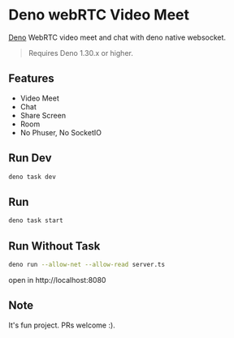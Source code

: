# Deno webRTC Video Meet

[Deno](https://deno.land/) WebRTC video meet and chat with deno native
websocket.

> Requires Deno 1.30.x or higher.

## Features

- Video Meet
- Chat
- Share Screen
- Room
- No Phuser, No SocketIO

## Run Dev

```bash
deno task dev
```
## Run

```bash
deno task start
```

## Run Without Task

```bash
deno run --allow-net --allow-read server.ts
```

open in http://localhost:8080

<!-- ## Demo -->

<!-- https://lite-meet.deno.dev/ -->

## Note

It's fun project. PRs welcome :).

<!-- [Deploy](https://dash.deno.com/new?url=https://raw.githubusercontent.com/herudi/deno-webrtc-video-meet/master/server.ts) -->
